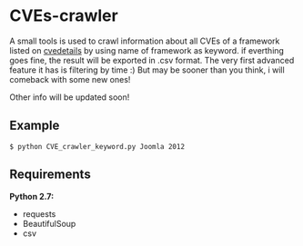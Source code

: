 # CVEs-crawler
A small tools is used to crawl information about all CVEs of a framework listed on [cvedetails](https://www.cvedetails.com/) by using name of framework as keyword. if everthing goes fine, the result will be exported in .csv format. The very first advanced feature it has is filtering by time :) But may be sooner than you think, i will comeback with some new ones!

Other info will be updated soon!
##  Example
```
$ python CVE_crawler_keyword.py Joomla 2012
```
## Requirements
**Python 2.7:**
- requests
- BeautifulSoup
- csv
